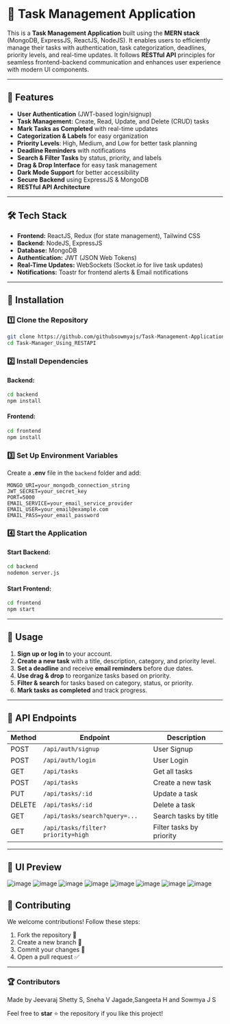 # 📌 Task Management Application

This is a **Task Management Application** built using the **MERN stack** (MongoDB, ExpressJS, ReactJS, NodeJS). It enables users to efficiently manage their tasks with authentication, task categorization, deadlines, priority levels, and real-time updates. It follows **RESTful API** principles for seamless frontend-backend communication and enhances user experience with modern UI components.

---

## 🚀 Features

- **User Authentication** (JWT-based login/signup)
- **Task Management:** Create, Read, Update, and Delete (CRUD) tasks
- **Mark Tasks as Completed** with real-time updates
- **Categorization & Labels** for easy organization
- **Priority Levels**: High, Medium, and Low for better task planning
- **Deadline Reminders** with notifications
- **Search & Filter Tasks** by status, priority, and labels
- **Drag & Drop Interface** for easy task management
- **Dark Mode Support** for better accessibility
- **Secure Backend** using ExpressJS & MongoDB
- **RESTful API Architecture**

---

## 🛠️ Tech Stack

- **Frontend:** ReactJS, Redux (for state management), Tailwind CSS
- **Backend:** NodeJS, ExpressJS
- **Database:** MongoDB
- **Authentication:** JWT (JSON Web Tokens)
- **Real-Time Updates:** WebSockets (Socket.io for live task updates)
- **Notifications:** Toastr for frontend alerts & Email notifications

---

## 🔧 Installation

### 1️⃣ Clone the Repository

```sh
git clone https://github.com/githubsowmyajs/Task-Management-Application-Using-RESTful-API.git
cd Task-Manager_Using_RESTAPI
```

### 2️⃣ Install Dependencies

#### Backend:

```sh
cd backend
npm install
```

#### Frontend:

```sh
cd frontend
npm install
```

### 3️⃣ Set Up Environment Variables

Create a **.env** file in the `backend` folder and add:

```
MONGO_URI=your_mongodb_connection_string
JWT_SECRET=your_secret_key
PORT=5000
EMAIL_SERVICE=your_email_service_provider
EMAIL_USER=your_email@example.com
EMAIL_PASS=your_email_password
```

### 4️⃣ Start the Application

#### Start Backend:

```sh
cd backend
nodemon server.js
```

#### Start Frontend:

```sh
cd frontend
npm start
```

---

## 🎯 Usage

1. **Sign up or log in** to your account.
2. **Create a new task** with a title, description, category, and priority level.
3. **Set a deadline** and receive **email reminders** before due dates.
4. **Use drag & drop** to reorganize tasks based on priority.
5. **Filter & search** for tasks based on category, status, or priority.
6. **Mark tasks as completed** and track progress.

---

## 🔗 API Endpoints

| Method | Endpoint                          | Description              |
| ------ | --------------------------------- | ------------------------ |
| POST   | `/api/auth/signup`                | User Signup              |
| POST   | `/api/auth/login`                 | User Login               |
| GET    | `/api/tasks`                      | Get all tasks            |
| POST   | `/api/tasks`                      | Create a new task        |
| PUT    | `/api/tasks/:id`                  | Update a task            |
| DELETE | `/api/tasks/:id`                  | Delete a task            |
| GET    | `/api/tasks/search?query=...`     | Search tasks by title    |
| GET    | `/api/tasks/filter?priority=high` | Filter tasks by priority |

---

## 🎨 UI Preview

![image](https://github.com/user-attachments/assets/ff83e9c7-5394-4fad-9adb-68fb0024a03f)
![image](https://github.com/user-attachments/assets/a4632d97-4dcb-4fb3-b34c-45427dfe142c)
![image](https://github.com/user-attachments/assets/2b901356-654f-490b-9a34-d3f40be92da9)
![image](https://github.com/user-attachments/assets/c44ff0b5-4845-44ba-9d95-de42b2f0d380)
![image](https://github.com/user-attachments/assets/780e2027-abbd-46e5-9399-8fcf1fdd8589)
![image](https://github.com/user-attachments/assets/d59e1279-d1ee-4fde-bdff-fe6e24f489c1)
![image](https://github.com/user-attachments/assets/8955f521-8be4-4887-908b-ae7681549f03)
![image](https://github.com/user-attachments/assets/a7d9981e-2a2b-4761-82ad-427aff0ccdb1)


## 🤝 Contributing

We welcome contributions! Follow these steps:

1. Fork the repository 🍴
2. Create a new branch 🌿
3. Commit your changes 💾
4. Open a pull request ✅

---

### 🏆 Contributors

Made by Jeevaraj Shetty S, Sneha V Jagade,Sangeeta H and Sowmya J S

Feel free to **star** ⭐ the repository if you like this project!

